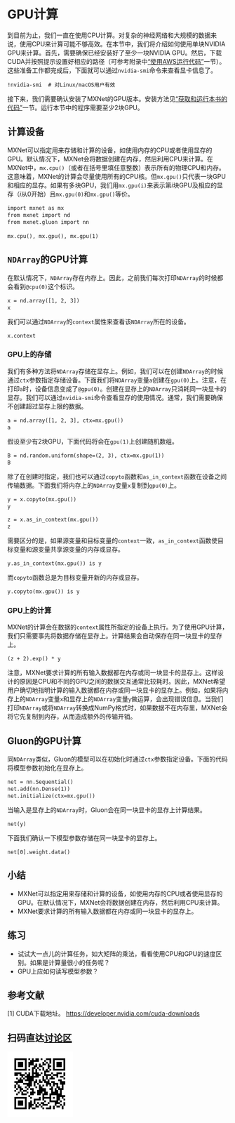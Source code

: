 # GPU计算

到目前为止，我们一直在使用CPU计算。对复杂的神经网络和大规模的数据来说，使用CPU来计算可能不够高效。在本节中，我们将介绍如何使用单块NVIDIA GPU来计算。首先，需要确保已经安装好了至少一块NVIDIA GPU。然后，下载CUDA并按照提示设置好相应的路径（可参考附录中[“使用AWS运行代码”](../chapter_appendix/aws.md)一节）。这些准备工作都完成后，下面就可以通过`nvidia-smi`命令来查看显卡信息了。

```{.python .input  n=1}
!nvidia-smi  # 对Linux/macOS用户有效
```

接下来，我们需要确认安装了MXNet的GPU版本。安装方法见[“获取和运行本书的代码”](../chapter_prerequisite/install.md)一节。运行本节中的程序需要至少2块GPU。

## 计算设备

MXNet可以指定用来存储和计算的设备，如使用内存的CPU或者使用显存的GPU。默认情况下，MXNet会将数据创建在内存，然后利用CPU来计算。在MXNet中，`mx.cpu()`（或者在括号里填任意整数）表示所有的物理CPU和内存。这意味着，MXNet的计算会尽量使用所有的CPU核。但`mx.gpu()`只代表一块GPU和相应的显存。如果有多块GPU，我们用`mx.gpu(i)`来表示第$i$块GPU及相应的显存（$i$从0开始）且`mx.gpu(0)`和`mx.gpu()`等价。

```{.python .input}
import mxnet as mx
from mxnet import nd
from mxnet.gluon import nn

mx.cpu(), mx.gpu(), mx.gpu(1)
```

## `NDArray`的GPU计算

在默认情况下，`NDArray`存在内存上。因此，之前我们每次打印`NDArray`的时候都会看到`@cpu(0)`这个标识。

```{.python .input  n=4}
x = nd.array([1, 2, 3])
x
```

我们可以通过`NDArray`的`context`属性来查看该`NDArray`所在的设备。

```{.python .input}
x.context
```

### GPU上的存储

我们有多种方法将`NDArray`存储在显存上。例如，我们可以在创建`NDArray`的时候通过`ctx`参数指定存储设备。下面我们将`NDArray`变量`a`创建在`gpu(0)`上。注意，在打印`a`时，设备信息变成了`@gpu(0)`。创建在显存上的`NDArray`只消耗同一块显卡的显存。我们可以通过`nvidia-smi`命令查看显存的使用情况。通常，我们需要确保不创建超过显存上限的数据。

```{.python .input  n=5}
a = nd.array([1, 2, 3], ctx=mx.gpu())
a
```

假设至少有2块GPU，下面代码将会在`gpu(1)`上创建随机数组。

```{.python .input}
B = nd.random.uniform(shape=(2, 3), ctx=mx.gpu(1))
B
```

除了在创建时指定，我们也可以通过`copyto`函数和`as_in_context`函数在设备之间传输数据。下面我们将内存上的`NDArray`变量`x`复制到`gpu(0)`上。

```{.python .input  n=7}
y = x.copyto(mx.gpu())
y
```

```{.python .input}
z = x.as_in_context(mx.gpu())
z
```

需要区分的是，如果源变量和目标变量的`context`一致，`as_in_context`函数使目标变量和源变量共享源变量的内存或显存。

```{.python .input  n=8}
y.as_in_context(mx.gpu()) is y
```

而`copyto`函数总是为目标变量开新的内存或显存。

```{.python .input}
y.copyto(mx.gpu()) is y
```

### GPU上的计算

MXNet的计算会在数据的`context`属性所指定的设备上执行。为了使用GPU计算，我们只需要事先将数据存储在显存上。计算结果会自动保存在同一块显卡的显存上。

```{.python .input  n=9}
(z + 2).exp() * y
```

注意，MXNet要求计算的所有输入数据都在内存或同一块显卡的显存上。这样设计的原因是CPU和不同的GPU之间的数据交互通常比较耗时。因此，MXNet希望用户确切地指明计算的输入数据都在内存或同一块显卡的显存上。例如，如果将内存上的`NDArray`变量`x`和显存上的`NDArray`变量`y`做运算，会出现错误信息。当我们打印`NDArray`或将`NDArray`转换成NumPy格式时，如果数据不在内存里，MXNet会将它先复制到内存，从而造成额外的传输开销。

## Gluon的GPU计算

同`NDArray`类似，Gluon的模型可以在初始化时通过`ctx`参数指定设备。下面的代码将模型参数初始化在显存上。

```{.python .input  n=12}
net = nn.Sequential()
net.add(nn.Dense(1))
net.initialize(ctx=mx.gpu())
```

当输入是显存上的`NDArray`时，Gluon会在同一块显卡的显存上计算结果。

```{.python .input  n=13}
net(y)
```

下面我们确认一下模型参数存储在同一块显卡的显存上。

```{.python .input  n=14}
net[0].weight.data()
```

## 小结

* MXNet可以指定用来存储和计算的设备，如使用内存的CPU或者使用显存的GPU。在默认情况下，MXNet会将数据创建在内存，然后利用CPU来计算。
* MXNet要求计算的所有输入数据都在内存或同一块显卡的显存上。

## 练习

* 试试大一点儿的计算任务，如大矩阵的乘法，看看使用CPU和GPU的速度区别。如果是计算量很小的任务呢？
* GPU上应如何读写模型参数？




## 参考文献

[1] CUDA下载地址。 https://developer.nvidia.com/cuda-downloads

## 扫码直达[讨论区](https://discuss.gluon.ai/t/topic/988)

![](../img/qr_use-gpu.svg)
